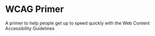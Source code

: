# WCAG Primer

A primer to help people get up to speed quickly with the Web Content Accessibility Guidelines
